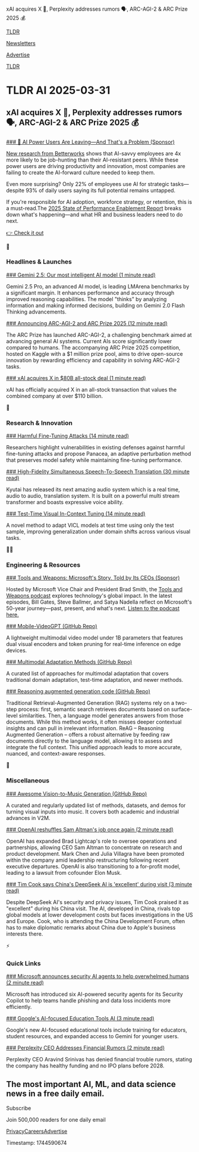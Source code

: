 xAI acquires X 🤝, Perplexity addresses rumors 🗣️, ARC-AGI-2 & ARC Prize 2025 💰

[TLDR](/)

[Newsletters](/newsletters)

[Advertise](https://advertise.tldr.tech/)

[TLDR](/)

# TLDR AI 2025-03-31

## xAI acquires X 🤝, Perplexity addresses rumors 🗣️, ARC-AGI-2 & ARC Prize 2025 💰

### 

[### 👀 AI Power Users Are Leaving—And That's a Problem (Sponsor)](https://report.betterworks.com/?utm_medium=email&amp;utm_content=web-content&amp;utm_source=sponsored-email&amp;utm_campaign=fy25q4-glo-dg-wc-digital-perr-2025-tldr-ai-newsletter-primary)

[New research from Betterworks](https://report.betterworks.com/?utm_medium=email&utm_content=web-content&utm_source=sponsored-email&utm_campaign=fy25q4-glo-dg-wc-digital-perr-2025-tldr-ai-newsletter-primary) shows that AI-savvy employees are 4x more likely to be job-hunting than their AI-resistant peers. While these power users are driving productivity and innovation, most companies are failing to create the AI-forward culture needed to keep them.

Even more surprising? Only 22% of employees use AI for strategic tasks—despite 93% of daily users saying its full potential remains untapped.

If you're responsible for AI adoption, workforce strategy, or retention, this is a must-read.The [2025 State of Performance Enablement Report](https://report.betterworks.com/?utm_medium=email&utm_content=web-content&utm_source=sponsored-email&utm_campaign=fy25q4-glo-dg-wc-digital-perr-2025-tldr-ai-newsletter-primary) breaks down what's happening—and what HR and business leaders need to do next.

[👉 Check it out](https://report.betterworks.com/?utm_medium=email&utm_content=web-content&utm_source=sponsored-email&utm_campaign=fy25q4-glo-dg-wc-digital-perr-2025-tldr-ai-newsletter-primary)

🚀

### Headlines & Launches

[### Gemini 2.5: Our most intelligent AI model (1 minute read)](https://blog.google/technology/google-deepmind/gemini-model-thinking-updates-march-2025/?utm_source=tldrai)

Gemini 2.5 Pro, an advanced AI model, is leading LMArena benchmarks by a significant margin. It enhances performance and accuracy through improved reasoning capabilities. The model "thinks" by analyzing information and making informed decisions, building on Gemini 2.0 Flash Thinking advancements.

[### Announcing ARC-AGI-2 and ARC Prize 2025 (12 minute read)](https://arcprize.org/blog/announcing-arc-agi-2-and-arc-prize-2025?utm_source=tldrai)

The ARC Prize has launched ARC-AGI-2, a challenging benchmark aimed at advancing general AI systems. Current AIs score significantly lower compared to humans. The accompanying ARC Prize 2025 competition, hosted on Kaggle with a $1 million prize pool, aims to drive open-source innovation by rewarding efficiency and capability in solving ARC-AGI-2 tasks.

[### xAI acquires X in $80B all-stock deal (1 minute read)](https://threadreaderapp.com/thread/1905731750275510312.html?utm_source=tldrai)

xAI has officially acquired X in an all-stock transaction that values the combined company at over $110 billion.

🧠

### Research & Innovation

[### Harmful Fine-Tuning Attacks (14 minute read)](https://arxiv.org/abs/2501.18100v1?utm_source=tldrai)

Researchers highlight vulnerabilities in existing defenses against harmful fine-tuning attacks and propose Panacea, an adaptive perturbation method that preserves model safety while maintaining fine-tuning performance.

[### High-Fidelity Simultaneous Speech-To-Speech Translation (30 minute read)](https://arxiv.org/abs/2502.03382?utm_source=tldrai)

Kyutai has released its next amazing audio system which is a real time, audio to audio, translation system. It is built on a powerful multi stream transformer and boasts expressive voice ability.

[### Test-Time Visual In-Context Tuning (14 minute read)](https://arxiv.org/abs/2503.21777?utm_source=tldrai)

A novel method to adapt VICL models at test time using only the test sample, improving generalization under domain shifts across various visual tasks.

👨‍💻

### Engineering & Resources

[### Tools and Weapons: Microsoft's Story, Told by Its CEOs (Sponsor)](https://link.mgln.ai/tldr?utm_source=tldrai)

Hosted by Microsoft Vice Chair and President Brad Smith, the [Tools and Weapons podcast](https://link.mgln.ai/tldr) explores technology's global impact. In the latest episodes, Bill Gates, Steve Ballmer, and Satya Nadella reflect on Microsoft's 50-year journey—past, present, and what's next. [Listen to the podcast here.](https://link.mgln.ai/tldr)

[### Mobile-VideoGPT (GitHub Repo)](https://github.com/amshaker/mobile-videogpt?utm_source=tldrai)

A lightweight multimodal video model under 1B parameters that features dual visual encoders and token pruning for real-time inference on edge devices.

[### Multimodal Adaptation Methods (GitHub Repo)](https://github.com/donghao51/awesome-multimodal-adaptation?utm_source=tldrai)

A curated list of approaches for multimodal adaptation that covers traditional domain adaptation, test-time adaptation, and newer methods.

[### Reasoning augmented generation code (GitHub Repo)](https://github.com/superagent-ai/reag?utm_source=tldrai)

Traditional Retrieval-Augmented Generation (RAG) systems rely on a two-step process: first, semantic search retrieves documents based on surface-level similarities. Then, a language model generates answers from those documents. While this method works, it often misses deeper contextual insights and can pull in irrelevant information. ReAG – Reasoning Augmented Generation – offers a robust alternative by feeding raw documents directly to the language model, allowing it to assess and integrate the full context. This unified approach leads to more accurate, nuanced, and context-aware responses.

🎁

### Miscellaneous

[### Awesome Vision-to-Music Generation (GitHub Repo)](https://github.com/wzk1015/awesome-vision-to-music-generation?utm_source=tldrai)

A curated and regularly updated list of methods, datasets, and demos for turning visual inputs into music. It covers both academic and industrial advances in V2M.

[### OpenAI reshuffles Sam Altman's job once again (2 minute read)](https://www.theverge.com/openai/634802/openai-leadership-change?utm_source=tldrai)

OpenAI has expanded Brad Lightcap's role to oversee operations and partnerships, allowing CEO Sam Altman to concentrate on research and product development. Mark Chen and Julia Villagra have been promoted within the company amid leadership restructuring following recent executive departures. OpenAI is also transitioning to a for-profit model, leading to a lawsuit from cofounder Elon Musk.

[### Tim Cook says China's DeepSeek AI is 'excellent' during visit (3 minute read)](https://9to5mac.com/2025/03/24/tim-cook-says-chinas-deepseek-ai-is-excellent-during-visit-to-country/?utm_source=tldrai)

Despite DeepSeek AI's security and privacy issues, Tim Cook praised it as "excellent" during his China visit. The AI, developed in China, rivals top global models at lower development costs but faces investigations in the US and Europe. Cook, who is attending the China Development Forum, often has to make diplomatic remarks about China due to Apple's business interests there.

⚡️

### Quick Links

[### Microsoft announces security AI agents to help overwhelmed humans (2 minute read)](https://www.theverge.com/news/634598/microsoft-security-copilot-ai-agents?utm_source=tldrai)

Microsoft has introduced six AI-powered security agents for its Security Copilot to help teams handle phishing and data loss incidents more efficiently.

[### Google's AI-focused Education Tools AI (3 minute read)](https://blog.google/outreach-initiatives/education/ai-literacy-day-2025/?utm_source=tldrai)

Google's new AI-focused educational tools include training for educators, student resources, and expanded access to Gemini for younger users.

[### Perplexity CEO Addresses Financial Rumors (2 minute read)](https://www.reddit.com/r/perplexity_ai/comments/1jm2ekd/message_from_aravind_cofounder_and_ceo_of/?utm_source=tldrai)

Perplexity CEO Aravind Srinivas has denied financial trouble rumors, stating the company has healthy funding and no IPO plans before 2028.

## The most important AI, ML, and data science news in a free daily email.

Subscribe

Join 500,000 readers for one daily email

[Privacy](/privacy)[Careers](https://jobs.ashbyhq.com/tldr.tech)[Advertise](/ai/advertise)

Timestamp: 1744590674